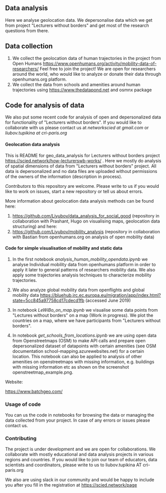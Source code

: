 

## Data analysis

Here we analyse geolocation data. 
We depersonalise data which we get from project "Lecturers without borders" and get most of the research questions from there.

## Data collection 

1. We collect the geolocation data of human trajectories in the project from Open Humans
https://www.openhumans.org/activity/mobility-data-of-researchers/  Feel free to join the project!
We are open for researchers around the world, who would like to analyze or donate their data through openhumans.org platform.
2. We collect the data from schools and amenities around human trajectories using https://www.thedatapond.net and osmnx package


## Code for analysis of data
We also put some recent code for analysis of open and depersonalized data for functionality of "Lecturers without borders".
If you would like to collaborate with us please contact us at *networkscied at gmail.com* or *liubov.tupikina at cri-paris.org*




#### Geolocation data analysis

This is README for geo_data_analysis for Lecturers without borders project https://scied.network/how-lecturerswb-works/ .
Here we mostly do analysis of spatial dimensions of data from "Lecturers without borders" project. 
All data is depersonalized and no data files are uploaded without permissions of the owners of the information (description in process).

*Contributors* to this repository are welcome. Please write to us if you would like to work on issues, start a new repository or tell us about errors.

More information about geolocation data analysis methods can be found here:
1. https://github.com/Liyubov/data_analysis_for_social_good
(repository in collaboration with Prashant, Hugo on visualising maps, geolocation data structuring)
and here:
2. https://github.com/Liyubov/mobility_analysis 
(repository in collaboration with Bastian from openhumans.org on analysis of open mobility data) 

#### Code for simple visualisation of mobility and static data 
1. In the first notebook *analysis_human_mobility_opendata.ipynb* we analyse Individual mobility data from openhumans platform in order to apply it later to general patterns of researchers mobility data. We also apply some trajectories analysis techniques to characterize mobility trajectories.

2. We also analyze global mobility data from openflights and global mobility data https://bluehub.jrc.ec.europa.eu/migration/app/index.html?state=5cc845a97758cd17cdecd1fb (accessed June 2019)

3. In notebook *LeWiBo_on_map.ipynb* we visualise some data points from "Lectures without borders" on a map (Work in progress). We plot the countries on a map, where we have participants from "Lecturers without borders".

4. In notebook *get_schools_from_locations.ipynb* we are using open data from Openstreetmaps (OSM) to make API calls and prepare open depersonalized dataset of datapoints with certain amenities (see OSM documentation school-mapping.azurewebsites.net) for a certain location. This notebook can also be applied to analysis of other amenities on openstreetmaps with missing information, e.g. buildings with missing information etc as shown on the screenshot openstreetmap_example.png.

Website:

https://www.batchgeo.com/






### Usage of code

You can us the code in notebooks for browsing the data or managing the data collected from your project. In case of any errors or issues please contact us.

### Contributing 

The project is under development and we are open for collaborations. We collaborate with mostly educational and data analysis projects in various regions and countries. If you would like to join our team of educators, data scientists and coordinators, please write to us to liubov.tupikina AT cri-paris.org

We also are using slack in our community and would be happy to include you after you fill in the registration at https://scied.network/page



